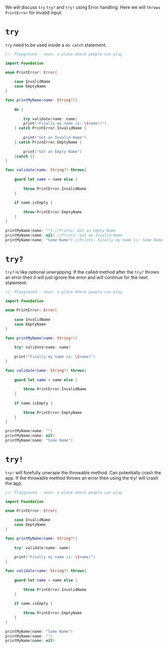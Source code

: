 
We will discuss `try` `try?` and `try!` using Error handling. Here we will `throws` `PrintError` for invalid input.


# `try`
`try` need to be used inside a `do catch` statement.
```swift
//: Playground - noun: a place where people can play

import Foundation

enum PrintError: Error{
    
    case InvalidName
    case EmptyName
}

func printMyName(name: String?){
    
    do {
        
        try validate(name: name)
        print("Finally my name is: \(name!)")
    } catch PrintError.InvalidName {
        
        print("Got an Invalid Name")
    } catch PrintError.EmptyName {
        
        print("Got an Empty Name")
    }catch {}
}

func validate(name: String?) throws{
    
    guard let name = name else {
        
        throw PrintError.InvalidName
    }
    
    if name.isEmpty {
        
        throw PrintError.EmptyName
    }
}

printMyName(name: "") //Prints: Got an Empty Name 
printMyName(name: nil) //Prints: Got an Invalid Name
printMyName(name: "Some Name") //Prints: Finally my name is: Some Name
```

# `try?`
`try?` is like optional unwrapping. If the called method after the `try?` throws an error then it will just ignore the error and will continue for the next statement.

```swift
//: Playground - noun: a place where people can play

import Foundation

enum PrintError: Error{
    
    case InvalidName
    case EmptyName
}

func printMyName(name: String?){
    
    try? validate(name: name)
    
    print("Finally my name is: \(name)")
}

func validate(name: String?) throws{
    
    guard let name = name else {
        
        throw PrintError.InvalidName
    }
    
    if name.isEmpty {
        
        throw PrintError.EmptyName
    }
}

printMyName(name: "")
printMyName(name: nil)
printMyName(name: "Some Name")
```

# `try!`
`try!` will forefully unwrape the throwable method. Can potentially crash the app. If the throwable method throws an error then using the try! will crash the app.

```swift
//: Playground - noun: a place where people can play

import Foundation

enum PrintError: Error{
    
    case InvalidName
    case EmptyName
}

func printMyName(name: String?){
    
    try! validate(name: name)
    
    print("Finally my name is: \(name)")
}

func validate(name: String?) throws{
    
    guard let name = name else {
        
        throw PrintError.InvalidName
    }
    
    if name.isEmpty {
        
        throw PrintError.EmptyName
    }
}

printMyName(name: "Some Name")
printMyName(name: "")
printMyName(name: nil)
```
